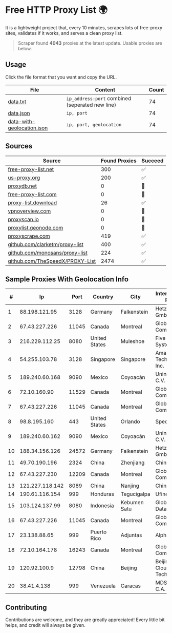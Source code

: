 
# Free HTTP Proxy List 🌍

It is a lightweight project that, every 10 minutes, scrapes lots of free-proxy sites, validates if it works, and serves a clean proxy list.


> Scraper found **4043** proxies at the latest update. Usable proxies are below.

## Usage

Click the file format that you want and copy the URL.


|File|Content|Count|
|----|-------|-----|
|[data.txt](https://raw.githubusercontent.com/themiralay/Proxy-List-World/master/data.txt)|`ip_address:port` combined (seperated new line)|74|
|[data.json](https://raw.githubusercontent.com/themiralay/Proxy-List-World/master/data.json)|`ip, port`|74|
|[data-with-geolocation.json](https://raw.githubusercontent.com/themiralay/Proxy-List-World/master/data-with-geolocation.json)|`ip, port, geolocation`|74|

## Sources

|Source|Found Proxies|Succeed|
|------|-------------|-------|
|[free-proxy-list.net](https://free-proxy-list.net)|300|✅|
|[us-proxy.org](https://www.us-proxy.org)|200|✅|
|[proxydb.net](http://proxydb.net)|0|🚫|
|[free-proxy-list.com](https://free-proxy-list.com/?page=&port=&type%5B%5D=http&type%5B%5D=https&up_time=0&search=Search)|0|🚫|
|[proxy-list.download](https://www.proxy-list.download/HTTP)|26|✅|
|[vpnoverview.com](https://vpnoverview.com/privacy/anonymous-browsing/free-proxy-servers)|0|🚫|
|[proxyscan.io](https://www.proxyscan.io)|0|🚫|
|[proxylist.geonode.com](https://proxylist.geonode.com/api/proxy-list?limit=300&page=1&sort_by=lastChecked&sort_type=desc&protocols=http,https)|0|🚫|
|[proxyscrape.com](https://api.proxyscrape.com/v2/?request=displayproxies&protocol=http&timeout=10000&country=all&ssl=all&anonymity=all)|419|✅|
|[github.com/clarketm/proxy-list](https://raw.githubusercontent.com/clarketm/proxy-list/master/proxy-list-raw.txt)|400|✅|
|[github.com/monosans/proxy-list](https://raw.githubusercontent.com/monosans/proxy-list/main/proxies/http.txt)|224|✅|
|[github.com/TheSpeedX/PROXY-List](https://raw.githubusercontent.com/TheSpeedX/PROXY-List/master/http.txt)|2474|✅|


## Sample Proxies With Geolocation Info

|#|Ip|Port|Country|City|Internet Service Provider|
|-|--|----|-------|----|-------------------------|
|1|88.198.121.95|3128|Germany|Falkenstein|Hetzner Online GmbH|
|2|67.43.227.226|11045|Canada|Montreal|GloboTech Communications|
|3|216.229.112.25|8080|United States|Muleshoe|Five Area Systems, LLC|
|4|54.255.103.78|3128|Singapore|Singapore|Amazon Technologies Inc.|
|5|189.240.60.168|9090|Mexico|Coyoacán|Uninet S.A. de C.V.|
|6|72.10.160.90|11529|Canada|Montreal|GloboTech Communications|
|7|67.43.227.226|11045|Canada|Montreal|GloboTech Communications|
|8|98.8.195.160|443|United States|Orlando|Spectrum|
|9|189.240.60.162|9090|Mexico|Coyoacán|Uninet S.A. de C.V.|
|10|188.34.156.126|24572|Germany|Falkenstein|Hetzner Online GmbH|
|11|49.70.190.196|2324|China|Zhenjiang|Chinanet|
|12|67.43.227.230|12209|Canada|Montreal|GloboTech Communications|
|13|121.227.118.142|8089|China|Nanjing|China Telecom|
|14|190.61.116.154|999|Honduras|Tegucigalpa|Ufinet Honduras|
|15|103.124.137.99|8080|Indonesia|Kebumen Satu|Global Media Data Prima|
|16|67.43.227.226|11045|Canada|Montreal|GloboTech Communications|
|17|23.138.88.65|999|Puerto Rico|Adjuntas|Alphanet Corp|
|18|72.10.164.178|16243|Canada|Montreal|GloboTech Communications|
|19|120.92.100.9|12798|China|Beijing|Beijing Kingsoft Cloud Internet Technology Co|
|20|38.41.4.138|999|Venezuela|Caracas|MDS TELECOM C.A.|



## Contributing

Contributions are welcome, and they are greatly appreciated! Every
little bit helps, and credit will always be given.

